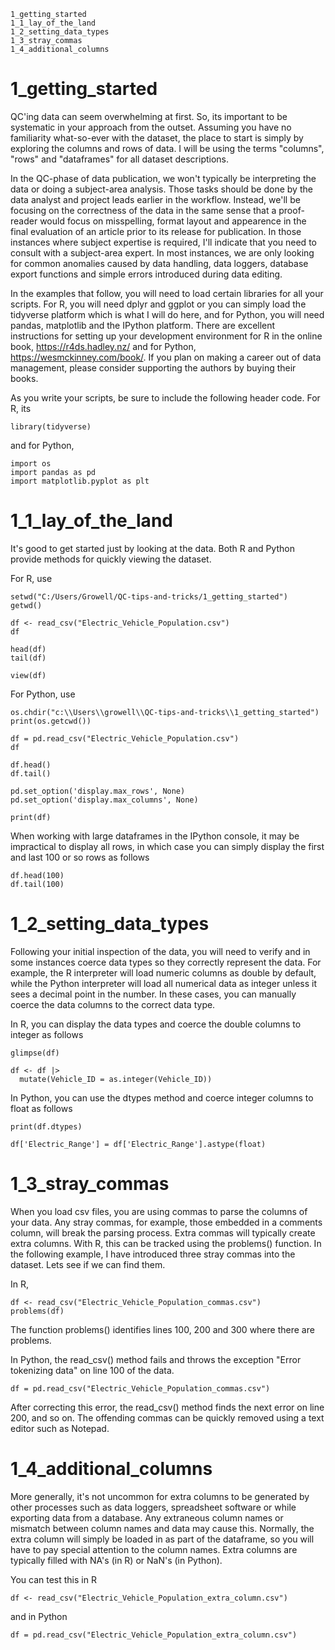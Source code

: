 
    1_getting_started
    1_1_lay_of_the_land
    1_2_setting_data_types
    1_3_stray_commas
    1_4_additional_columns
	
	
# 1_getting_started

QC'ing data can seem overwhelming at first. So, its important to be systematic in your approach from the outset. Assuming you have no familiarity what-so-ever with the dataset, the place to start is simply by exploring the columns and rows of data.  I will be using the terms "columns", "rows" and "dataframes" for all dataset descriptions. 

In the QC-phase of data publication, we won't typically be interpreting the data or doing a subject-area analysis. Those tasks should be done by the data analyst and project leads earlier in the workflow. Instead, we'll be focusing on the correctness of the data in the same sense that a proof-reader would focus on misspelling, format layout and appearence in the final evaluation of an article prior to its release for publication. In those instances where subject expertise is required, I'll indicate that you need to consult with a subject-area expert. In most instances, we are only looking for common anomalies caused by data handling, data loggers, database export functions and simple errors introduced during data editing.

In the examples that follow, you will need to load certain libraries for all your scripts. For R, you will need dplyr and ggplot or you can simply load the tidyverse platform which is what I will do here, and for Python, you will need pandas, matplotlib and the IPython platform. There are excellent instructions for setting up your development environment for R in the online book, https://r4ds.hadley.nz/ and for Python, https://wesmckinney.com/book/. If you plan on making a career out of data management, please consider supporting the authors by buying their books. 

As you write your scripts, be sure to include the following header code. For R, its

	library(tidyverse)

and for Python, 

	import os
	import pandas as pd
	import matplotlib.pyplot as plt


# 1_1_lay_of_the_land

It's good to get started just by looking at the data. Both R and Python provide methods for quickly viewing the dataset. 

For R, use 

	setwd("C:/Users/Growell/QC-tips-and-tricks/1_getting_started")
	getwd()
	
	df <- read_csv("Electric_Vehicle_Population.csv")
	df
	
	head(df)
	tail(df)
	
	view(df)
	
	

For Python, use
	
	os.chdir("c:\\Users\\growell\\QC-tips-and-tricks\\1_getting_started")
	print(os.getcwd())
		
	df = pd.read_csv("Electric_Vehicle_Population.csv")
	df	
		
	df.head()
	df.tail()
		
	pd.set_option('display.max_rows', None)
	pd.set_option('display.max_columns', None)
		
	print(df)
		

When working with large dataframes in the IPython console, it may be impractical to display all rows, in which case you can simply display the first and last 100 or so rows as follows

	df.head(100)
	df.tail(100)
	

    
# 1_2_setting_data_types

Following your initial inspection of the data, you will need to verify and in some instances coerce data types so they correctly represent the data. For example, the R interpreter will load numeric columns as double by default, while the Python interpreter will load all numerical data as integer unless it sees a decimal point in the number. In these cases, you can manually coerce the data columns to the correct data type. 

In R, you can display the data types and coerce the double columns to integer as follows

	glimpse(df)

	df <- df |>
	  mutate(Vehicle_ID = as.integer(Vehicle_ID))


In Python, you can use the dtypes method and coerce integer columns to float as follows

	print(df.dtypes)
	
	df['Electric_Range'] = df['Electric_Range'].astype(float)
	


# 1_3_stray_commas

When you load csv files, you are using commas to parse the columns of your data. Any stray commas, for example, those embedded in a comments column, will break the parsing process. Extra commas will typically create extra columns. With R, this can be tracked using the problems() function. In the following example, I have introduced three stray commas into the dataset. Lets see if we can find them.

In R,

	df <- read_csv("Electric_Vehicle_Population_commas.csv")
	problems(df)
	
The function problems() identifies lines 100, 200 and 300 where there are problems.
	
In Python, the read_csv() method fails and throws the exception "Error tokenizing data" on line 100 of the data.

    df = pd.read_csv("Electric_Vehicle_Population_commas.csv")

After correcting this error, the read_csv() method finds the next error on line 200, and so on. The offending commas can be quickly removed using a text editor such as Notepad.


# 1_4_additional_columns

More generally, it's not uncommon for extra columns to be generated by other processes such as data loggers, spreadsheet software or while exporting data from a database. Any extraneous column names or mismatch between column names and data may cause this. Normally, the extra column will simply be loaded in as part of the dataframe, so you will have to pay special attention to the column names. Extra columns are typically filled with NA's (in R) or NaN's (in Python).

You can test this in R

	df <- read_csv("Electric_Vehicle_Population_extra_column.csv")

and in Python

    df = pd.read_csv("Electric_Vehicle_Population_extra_column.csv")







